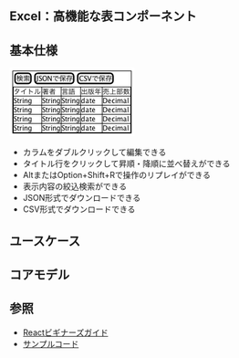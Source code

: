 Excel：高機能な表コンポーネント
---

## 基本仕様
![](./images/UI_excel.png)

+ カラムをダブルクリックして編集できる
+ タイトル行をクリックして昇順・降順に並べ替えができる
+ AltまたはOption+Shift+Rで操作のリプレイができる
+ 表示内容の絞込検索ができる
+ JSON形式でダウンロードできる
+ CSV形式でダウンロードできる

## ユースケース

## コアモデル

## 参照
+ [Reactビギナーズガイド](https://www.oreilly.co.jp/books/9784873117881/)
+ [サンプルコード](https://github.com/stoyan/reactbook)
